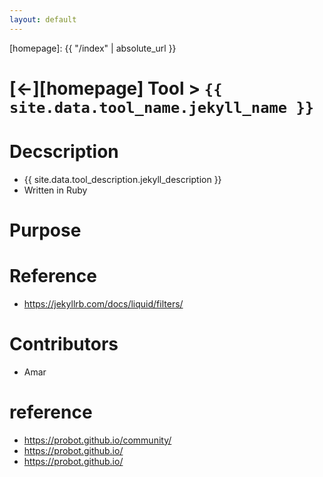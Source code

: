 ```yaml
---
layout: default
---
```



[//]: #(Reference)
[homepage]:   {{ "/index" | absolute_url }}

# [&larr;][homepage] Tool > `{{ site.data.tool_name.jekyll_name }}`
# Decscription
- {{ site.data.tool_description.jekyll_description }}
- Written in Ruby

# Purpose

# Reference
- https://jekyllrb.com/docs/liquid/filters/

# Contributors
- Amar

# reference
- https://probot.github.io/community/
- https://probot.github.io/
- https://probot.github.io/